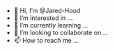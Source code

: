 - 👋 Hi, I’m @Jared-Hood
- 👀 I’m interested in ...
- 🌱 I’m currently learning ...
- 💞️ I’m looking to collaborate on ...
- 📫 How to reach me ...

<!---
Jared-Hood/Jared-Hood is a ✨ special ✨ repository because its `README.md` (this file) appears on your GitHub profile.
You can click the Preview link to take a look at your changes.
--->
